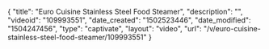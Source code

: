 {
    "title": "Euro Cuisine Stainless Steel Food Steamer",
    "description": "",
    "videoid": "109993551",
    "date_created": "1502523446",
    "date_modified": "1504247456",
    "type": "captivate",
    "layout": "video",
    "url": "\/v\/euro-cuisine-stainless-steel-food-steamer\/109993551"
}